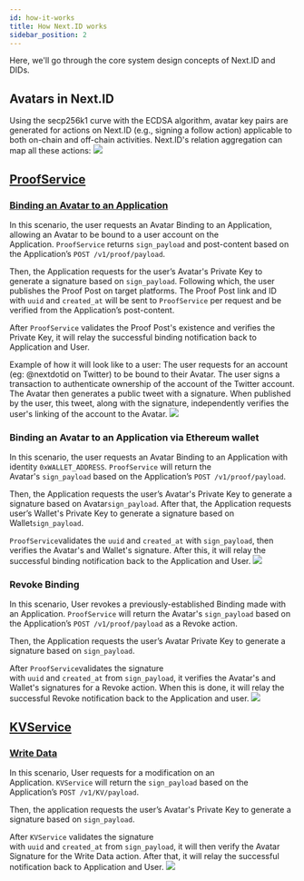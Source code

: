 ```yaml
---
id: how-it-works
title: How Next.ID works
sidebar_position: 2
---
```

Here, we'll go through the core system design concepts of Next.ID and DIDs.
## Avatars in Next.ID
Using the secp256k1 curve with the ECDSA algorithm, avatar key pairs are generated for actions on Next.ID (e.g., signing a follow action) applicable to both on-chain and off-chain activities. Next.ID's relation aggregation can map all these actions:
![](../../static/img/avatar-diagram.png)

## [ProofService](../core-concepts/proof-service/intro.md)

### [Binding an Avatar to an Application](../getting-started/twitter-wallet-binding.md)

In this scenario, the user requests an Avatar Binding to an Application, allowing an Avatar to be bound to a user account on the Application. `ProofService` returns `sign_payload` and post-content based on the Application’s `POST /v1/proof/payload`.

Then, the Application requests for the user’s Avatar's Private Key to generate a signature based on `sign_payload`. Following which, the user publishes the Proof Post on target platforms. The Proof Post link and ID with `uuid` and `created_at` will be sent to `ProofService` per request and be verified from the Application’s post-content.

After `ProofService` validates the Proof Post's existence and verifies the Private Key, it will relay the successful binding notification back to Application and User.

Example of how it will look like to a user: The user requests for an account (eg: @nextdotid on Twitter) to be bound to their Avatar. The user signs a transaction to authenticate ownership of the account of the Twitter account. The Avatar then generates a public tweet with a signature. When published by the user, this tweet, along with the signature, independently verifies the user's linking of the account to the Avatar.
![](../../static/img/how-it-works/platform-binding.png)

### Binding an Avatar to an Application via Ethereum wallet
In this scenario, the user requests an Avatar Binding to an Application with identity `0xWALLET_ADDRESS`. `ProofService` will return the Avatar's `sign_payload` based on the Application’s `POST /v1/proof/payload`.

Then, the Application requests the user’s Avatar's Private Key to generate a signature based on Avatar`sign_payload`. After that, the Application requests user’s Wallet's Private Key to generate a signature based on Wallet`sign_payload`.

`ProofService`validates the `uuid` and `created_at` with `sign_payload`, then verifies the Avatar's and Wallet's signature. After this, it will relay the successful binding notification back to the Application and User.
![](../../static/img/how-it-works/ethereum-binding.png)

### Revoke Binding
In this scenario, User revokes a previously-established Binding made with an Application. `ProofService` will return the Avatar's `sign_payload` based on the Application’s `POST /v1/proof/payload` as a Revoke action.

Then, the Application requests the user’s Avatar Private Key to generate a signature based on `sign_payload`.

After `ProofService`validates the signature with `uuid` and `created_at` from `sign_payload`, it verifies the Avatar's and Wallet's signatures for a Revoke action. When this is done, it will relay the successful Revoke notification back to the Application and user.
![](../../static/img/how-it-works/revoke-binding.png)

## [KVService](../core-concepts/proof-service/kvservice.md)

### [Write Data](core-concepts/proof-service/ks-intro#write-data)

In this scenario, User requests for a modification on an Application. `KVService` will return the `sign_payload` based on the Application’s `POST /v1/KV/payload`.

Then, the application requests the user’s Avatar's Private Key to generate a signature based on `sign_payload`.

After `KVService` validates the signature with `uuid` and `created_at` from `sign_payload`, it will then verify the Avatar Signature for the Write Data action. After that, it will relay the successful notification back to Application and User.
![](../../static/img/how-it-works/write-data.png)
